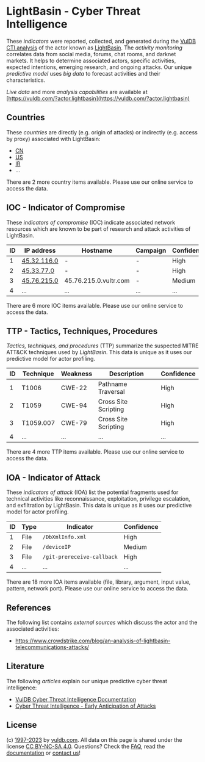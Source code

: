 # LightBasin - Cyber Threat Intelligence

These _indicators_ were reported, collected, and generated during the [VulDB CTI analysis](https://vuldb.com/?kb.cti) of the actor known as [LightBasin](https://vuldb.com/?actor.lightbasin). The _activity monitoring_ correlates data from social media, forums, chat rooms, and darknet markets. It helps to determine associated actors, specific activities, expected intentions, emerging research, and ongoing attacks. Our unique _predictive model_ uses _big data_ to forecast activities and their characteristics.

_Live data_ and more _analysis capabilities_ are available at [https://vuldb.com/?actor.lightbasin](https://vuldb.com/?actor.lightbasin)

## Countries

These _countries_ are directly (e.g. origin of attacks) or indirectly (e.g. access by proxy) associated with LightBasin:

* [CN](https://vuldb.com/?country.cn)
* [US](https://vuldb.com/?country.us)
* [IR](https://vuldb.com/?country.ir)
* ...

There are 2 more country items available. Please use our online service to access the data.

## IOC - Indicator of Compromise

These _indicators of compromise_ (IOC) indicate associated network resources which are known to be part of research and attack activities of LightBasin.

ID | IP address | Hostname | Campaign | Confidence
-- | ---------- | -------- | -------- | ----------
1 | [45.32.116.0](https://vuldb.com/?ip.45.32.116.0) | - | - | High
2 | [45.33.77.0](https://vuldb.com/?ip.45.33.77.0) | - | - | High
3 | [45.76.215.0](https://vuldb.com/?ip.45.76.215.0) | 45.76.215.0.vultr.com | - | Medium
4 | ... | ... | ... | ...

There are 6 more IOC items available. Please use our online service to access the data.

## TTP - Tactics, Techniques, Procedures

_Tactics, techniques, and procedures_ (TTP) summarize the suspected MITRE ATT&CK techniques used by _LightBasin_. This data is unique as it uses our predictive model for actor profiling.

ID | Technique | Weakness | Description | Confidence
-- | --------- | -------- | ----------- | ----------
1 | T1006 | CWE-22 | Pathname Traversal | High
2 | T1059 | CWE-94 | Cross Site Scripting | High
3 | T1059.007 | CWE-79 | Cross Site Scripting | High
4 | ... | ... | ... | ...

There are 4 more TTP items available. Please use our online service to access the data.

## IOA - Indicator of Attack

These _indicators of attack_ (IOA) list the potential fragments used for technical activities like reconnaissance, exploitation, privilege escalation, and exfiltration by LightBasin. This data is unique as it uses our predictive model for actor profiling.

ID | Type | Indicator | Confidence
-- | ---- | --------- | ----------
1 | File | `/DbXmlInfo.xml` | High
2 | File | `/deviceIP` | Medium
3 | File | `/git-prereceive-callback` | High
4 | ... | ... | ...

There are 18 more IOA items available (file, library, argument, input value, pattern, network port). Please use our online service to access the data.

## References

The following list contains _external sources_ which discuss the actor and the associated activities:

* https://www.crowdstrike.com/blog/an-analysis-of-lightbasin-telecommunications-attacks/

## Literature

The following _articles_ explain our unique predictive cyber threat intelligence:

* [VulDB Cyber Threat Intelligence Documentation](https://vuldb.com/?kb.cti)
* [Cyber Threat Intelligence - Early Anticipation of Attacks](https://www.scip.ch/en/?labs.20201022)

## License

(c) [1997-2023](https://vuldb.com/?kb.changelog) by [vuldb.com](https://vuldb.com/?kb.about). All data on this page is shared under the license [CC BY-NC-SA 4.0](https://creativecommons.org/licenses/by-nc-sa/4.0/). Questions? Check the [FAQ](https://vuldb.com/?kb.faq), read the [documentation](https://vuldb.com/?kb) or [contact us](https://vuldb.com/?contact)!
